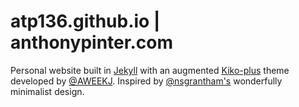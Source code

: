 # atp136.github.io | anthonypinter.com

Personal website built in [Jekyll](https://jekyllrb.com) with an augmented [Kiko-plus](https://github.com/AWEEKJ/Kiko-plus) theme developed by [@AWEEKJ](https://github.com/AWEEKJ). Inspired by [@nsgrantham's](https://github.com/nsgrantham) wonderfully minimalist design.
